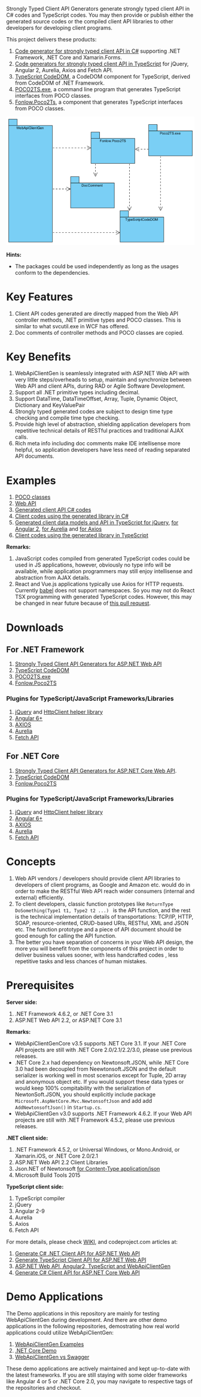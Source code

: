 Strongly Typed Client API Generators generate strongly typed client API in C# codes and TypeScript codes. You may then provide or publish either the generated source codes or the compiled client API libraries to other developers for developing client programs.

This project delivers these products:
1. [Code generator for strongly typed client API in C#](https://github.com/zijianhuang/webapiclientgen/wiki/Documentation) supporting .NET Framework, .NET Core and Xamarin.Forms. 
1. [Code generators for strongly typed client API in TypeScript](https://github.com/zijianhuang/webapiclientgen/wiki/Code-generator-for-strongly-typed-client-API-in-TypeScript) for jQuery, Angular 2, Aurelia, Axios and Fetch API.
1. [TypeScript CodeDOM](https://github.com/zijianhuang/webapiclientgen/wiki/TypeScript-CodeDOM), a CodeDOM component for TypeScript, derived from CodeDOM of .NET Framework.
1. [POCO2TS.exe](https://github.com/zijianhuang/webapiclientgen/wiki/POCO2TS.exe), a command line program that generates TypeScript interfaces from POCO classes.
1. [Fonlow.Poco2Ts](https://github.com/zijianhuang/webapiclientgen/wiki/Fonlow.Poco2Ts), a component that generates TypeScript interfaces from POCO classes.


![Packages](/Doc/WebApiClientGen.PNG)

**Hints:**

* The packages could be used independently as long as the usages conform to the dependencies.

# Key Features
1. Client API codes generated are directly mapped from the Web API controller methods, .NET primitive types and POCO classes. This is similar to what svcutil.exe in WCF has offered.
1. Doc comments of controller methods and POCO classes are copied. 

# Key Benefits

1. WebApiClientGen is seamlessly integrated with ASP.NET Web API with very little steps/overheads to setup, maintain and synchronize between Web API and client APIs, during RAD or Agile Software Development.
1. Support all .NET primitive types including decimal.
1. Support DataTime, DataTimeOffset, Array, Tuple, Dynamic Object, Dictionary and KeyValuePair
1. Strongly typed generated codes are subject to design time type checking and compile time type checking.
1. Provide high level of abstraction, shielding application developers from repetitive technical details of RESTful practices and traditional AJAX calls.  
1. Rich meta info including doc comments make IDE intellisense more helpful, so application developers have less need of reading separated API documents.


# Examples

1. [POCO classes](https://github.com/zijianhuang/webapiclientgen/blob/master/DemoWebApi.DemoData/Entities.cs)
1. [Web API](https://github.com/zijianhuang/webapiclientgen/blob/master/DemoWebApi/Controllers/EntitiesController.cs)
1. [Generated client API C# codes](https://github.com/zijianhuang/webapiclientgen/blob/master/DemoWebApi.ClientApi/WebApiClientAuto.cs)
1. [Client codes using the generated library in C#](https://github.com/zijianhuang/webapiclientgen/blob/master/Tests/IntegrationTests/EntitiesApiIntegration.cs)
1. [Generated client data models and API in TypeScript for jQuery](https://github.com/zijianhuang/webapiclientgen/blob/master/DemoWebApi/Scripts/ClientApi/WebApiClientAuto.ts), [for Angular 2](https://github.com/zijianhuang/webapiclientgen/tree/master/DemoAngular2/clientapi/WebApiNG2ClientAuto.ts), [for Aurelia](https://github.com/zijianhuang/webapiclientgen/blob/master/aurelia/src/clientapi/WebApiAureliaClientAuto.ts) and [for Axios](https://github.com/zijianhuang/webapiclientgen/blob/master/axios/src/clientapi/WebApiAxiosClientAuto.ts)
1. [Client codes using the generated library in TypeScript](https://github.com/zijianhuang/webapiclientgen/blob/master/DemoWebApi/Scripts/tests/demo.tests.ts)

**Remarks:**
1. JavaScript codes compiled from generated TypeScript codes could be used in JS applications, however, obviously no type info will be available, while application programmers may still enjoy intellisense and abstraction from AJAX details.
1. React and Vue.js applications typically use Axios for HTTP requests. Currently [babel](https://github.com/babel/babel) does not support namespaces. So you may not do React TSX programming with generated TypeScript codes. However, this may be changed in near future because of [this pull request](https://github.com/babel/babel/pull/9785).

# Downloads

## For .NET Framework
1. [Strongly Typed Client API Generators for ASP.NET Web API](https://www.nuget.org/packages/Fonlow.WebApiClientGen/)
1. [TypeScript CodeDOM](https://www.nuget.org/packages/Fonlow.TypeScriptCodeDOM)
1. [POCO2TS.exe](https://github.com/zijianhuang/webapiclientgen/wiki/POCO2TS.zip)
1. [Fonlow.Poco2TS](https://www.nuget.org/packages/Fonlow.Poco2Ts) 

### Plugins for TypeScript/JavaScript Frameworks/Libraries

1. [jQuery](https://www.nuget.org/packages/Fonlow.WebApiClientGen.jQuery/) and [HttpClient helper library](https://github.com/zijianhuang/webapiclientgen/blob/master/DemoWebApi/Scripts/ClientApi/HttpClient.ts)
1. [Angular 6+](https://www.nuget.org/packages/Fonlow.WebApiClientGen.NG2/)
1. [AXIOS](https://www.nuget.org/packages/Fonlow.WebApiClientGen.Axios/)
1. [Aurelia](https://www.nuget.org/packages/Fonlow.WebApiClientGen.Aurelia/)
1. [Fetch API](https://www.nuget.org/packages/Fonlow.WebApiClientGen.Fetch/)

## For .NET Core
1. [Strongly Typed Client API Generators for ASP.NET Core Web API](https://www.nuget.org/packages/Fonlow.WebApiClientGenCore/).
1. [TypeScript CodeDOM](https://www.nuget.org/packages/Fonlow.TypeScriptCodeDOMCore)
1. [Fonlow.Poco2TS](https://www.nuget.org/packages/Fonlow.Poco2TsCore) 

### Plugins for TypeScript/JavaScript Frameworks/Libraries

1. [jQuery](https://www.nuget.org/packages/Fonlow.WebApiClientGenCore.jQuery/) and [HttpClient helper library](https://github.com/zijianhuang/webapiclientgen/blob/master/DemoWebApi/Scripts/ClientApi/HttpClient.ts)
1. [Angular 6+](https://www.nuget.org/packages/Fonlow.WebApiClientGenCore.NG2/)
1. [AXIOS](https://www.nuget.org/packages/Fonlow.WebApiClientGenCore.Axios/)
1. [Aurelia](https://www.nuget.org/packages/Fonlow.WebApiClientGenCore.Aurelia/)
1. [Fetch API](https://www.nuget.org/packages/Fonlow.WebApiClientGenCore.Fetch/)

# Concepts
1. Web API vendors / developers should provide client API libraries to developers of client programs, as Google and Amazon etc. would do in order to make the RESTful Web API reach wider consumers (internal and external) efficiently.
1. To client developers, classic function prototypes like `ReturnType DoSomething(Type1 t1, Type2 t2 ...) ` is the API function, and the rest is the technical implementation details of transportations: TCP/IP, HTTP, SOAP, resource-oriented, CRUD-based URIs, RESTful, XML and JSON etc. The function prototype and a piece of API document should be good enough for calling the API function.
1. The better you have separation of concerns in your Web API design, the more you will benefit from the components of this project in order to deliver business values sooner, with less handcrafted codes , less repetitive tasks and less chances of human mistakes.

# Prerequisites

**Server side:**
1. .NET Framework 4.6.2, or .NET Core 3.1
1. ASP.NET Web API 2.2, or ASP.NET Core 3.1

**Remarks:** 

* WebApiClientGenCore v3.5 supports .NET Core 3.1. If your .NET Core API projects are still with .NET Core 2.0/2.1/2.2/3.0, please use previous releases.
* .NET Core 2.x had dependency on Newtonsoft.JSON, while .NET Core 3.0 had been decoupled from Neewtonsoft.JSON and the default serializer is working well in most scenarios except for Tuple, 2D array and anonymous object etc. If you would support these data types or would keep 100% compitability with the serialization of NewtonSoft.JSON, you should explicitly include package `Microsoft.AspNetCore.Mvc.NewtonsoftJson` and add add `AddNewtonsoftJson()` in `Startup.cs`.
* WebApiClientGen v3.0 supports .NET Framework 4.6.2. If your Web API projects are still with .NET Framework 4.5.2, please use previous releases.


**.NET client side:**
1. .NET Framework 4.5.2, or Universal Windows, or Mono.Android, or Xamarin.iOS, or .NET Core 2.0/2.1
1. ASP.NET Web API 2.2 Client Libraries
1. Json.NET of Newtonsoft [for Content-Type application/json](http://www.asp.net/web-api/overview/formats-and-model-binding/content-negotiation)
1. Microsoft Build Tools 2015

**TypeScript client side:**
1. TypeScript compiler
1. jQuery
1. Angular 2-9
1. Aurelia
1. Axios
1. Fetch API



For more details, please check [WIKI](https://github.com/zijianhuang/webapiclientgen/wiki), and codeproject.com articles at:
1. [Generate C# .NET Client API for ASP.NET Web API](https://www.codeproject.com/Articles/1074039/Generate-Csharp-Client-API-for-ASP-NET-Web-API)
1. [Generate TypeScript Client API for ASP.NET Web API](https://www.codeproject.com/articles/1053601/generate-typescript-client-api-for-asp-net-web-api)
1. [ASP.NET Web API, Angular2, TypeScript and WebApiClientGen](https://www.codeproject.com/Articles/1165571/ASP-NET-Web-API-Angular-TypeScript-and-WebApiClie)
1. [Generate C# Client API for ASP.NET Core Web API](https://www.codeproject.com/Articles/1243908/Generate-Csharp-Client-API-for-ASP-NET-Core-Web-AP)

# Demo Applications

The Demo applications in this repository are mainly for testing WebApiClientGen during development. And there are other demo applications in the following repositories, demostrating how real world applications could utilize WebApiClientGen:

1. [WebApiClientGen Examples](https://github.com/zijianhuang/webapiclientgenexamples)
2. [.NET Core Demo](https://github.com/zijianhuang/DemoCoreWeb)
3. [WebApiClientGen vs Swagger](https://github.com/zijianhuang/DemoCoreWeb/tree/SwaggerDemo)

These demo applications are actively maintained and kept up-to-date with the latest frameworks. If you are still staying with some older frameworks like Angular 4 or 5 or .NET Core 2.0, you may navigate to respective tags of the repositories and checkout.
